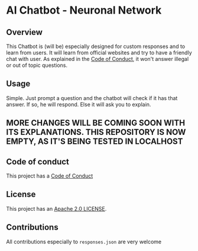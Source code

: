 # AI Chatbot - Neuronal Network
## Overview
This Chatbot is (will be) especially designed for custom responses and to learn from users. It will learn from official websites and try to have a friendly chat with user. As explained in the [Code of Conduct](CODE_OF_CONDUCT.md), it won't answer illegal or out of topic questions.
## Usage
Simple. Just prompt a question and the chatbot will check if it has that answer. If so, he will respond. Else it will ask you to explain.

## MORE CHANGES WILL BE COMING SOON WITH ITS EXPLANATIONS. THIS REPOSITORY IS NOW EMPTY, AS IT'S BEING TESTED IN LOCALHOST

## Code of conduct
This project has a [Code of Conduct](CODE_OF_CONDUCT.md)

## License
This project has an [Apache 2.0 LICENSE](LICENSE).

## Contributions
All contributions especially to `responses.json` are very welcome
